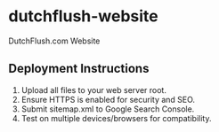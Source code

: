 # dutchflush-website
DutchFlush.com Website

## Deployment Instructions
1. Upload all files to your web server root.
2. Ensure HTTPS is enabled for security and SEO.
3. Submit sitemap.xml to Google Search Console.
4. Test on multiple devices/browsers for compatibility.
